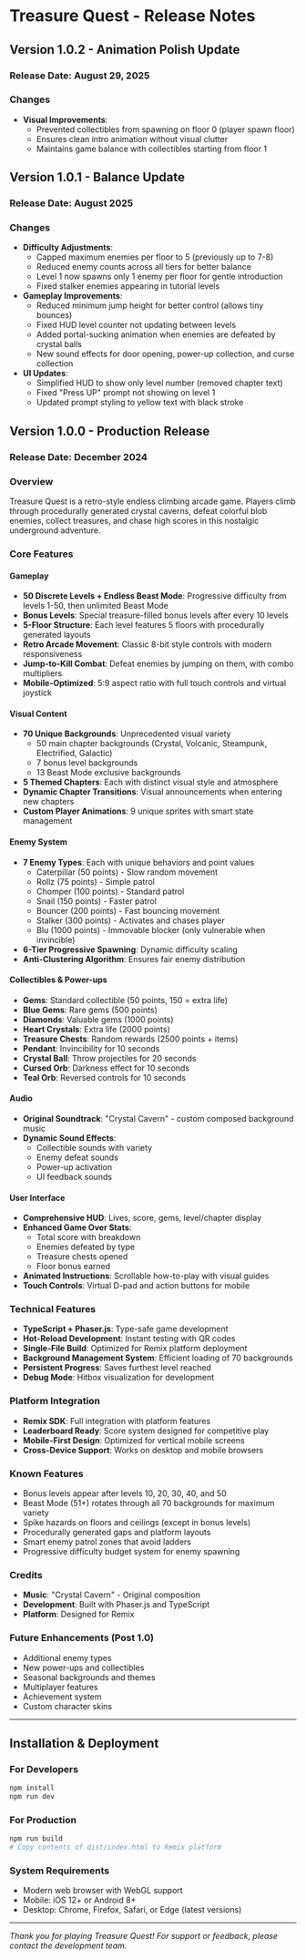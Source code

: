 # Treasure Quest - Release Notes

## Version 1.0.2 - Animation Polish Update

### Release Date: August 29, 2025

### Changes
- **Visual Improvements**:
  - Prevented collectibles from spawning on floor 0 (player spawn floor)
  - Ensures clean intro animation without visual clutter
  - Maintains game balance with collectibles starting from floor 1

## Version 1.0.1 - Balance Update

### Release Date: August 2025

### Changes
- **Difficulty Adjustments**:
  - Capped maximum enemies per floor to 5 (previously up to 7-8)
  - Reduced enemy counts across all tiers for better balance
  - Level 1 now spawns only 1 enemy per floor for gentle introduction
  - Fixed stalker enemies appearing in tutorial levels
- **Gameplay Improvements**:
  - Reduced minimum jump height for better control (allows tiny bounces)
  - Fixed HUD level counter not updating between levels
  - Added portal-sucking animation when enemies are defeated by crystal balls
  - New sound effects for door opening, power-up collection, and curse collection
- **UI Updates**:
  - Simplified HUD to show only level number (removed chapter text)
  - Fixed "Press UP" prompt not showing on level 1
  - Updated prompt styling to yellow text with black stroke

## Version 1.0.0 - Production Release

### Release Date: December 2024

### Overview
Treasure Quest is a retro-style endless climbing arcade game. Players climb through procedurally generated crystal caverns, defeat colorful blob enemies, collect treasures, and chase high scores in this nostalgic underground adventure.

### Core Features

#### Gameplay
- **50 Discrete Levels + Endless Beast Mode**: Progressive difficulty from levels 1-50, then unlimited Beast Mode
- **Bonus Levels**: Special treasure-filled bonus levels after every 10 levels
- **5-Floor Structure**: Each level features 5 floors with procedurally generated layouts
- **Retro Arcade Movement**: Classic 8-bit style controls with modern responsiveness
- **Jump-to-Kill Combat**: Defeat enemies by jumping on them, with combo multipliers
- **Mobile-Optimized**: 5:9 aspect ratio with full touch controls and virtual joystick

#### Visual Content
- **70 Unique Backgrounds**: Unprecedented visual variety
  - 50 main chapter backgrounds (Crystal, Volcanic, Steampunk, Electrified, Galactic)
  - 7 bonus level backgrounds
  - 13 Beast Mode exclusive backgrounds
- **5 Themed Chapters**: Each with distinct visual style and atmosphere
- **Dynamic Chapter Transitions**: Visual announcements when entering new chapters
- **Custom Player Animations**: 9 unique sprites with smart state management

#### Enemy System
- **7 Enemy Types**: Each with unique behaviors and point values
  - Caterpillar (50 points) - Slow random movement
  - Rollz (75 points) - Simple patrol
  - Chomper (100 points) - Standard patrol
  - Snail (150 points) - Faster patrol
  - Bouncer (200 points) - Fast bouncing movement
  - Stalker (300 points) - Activates and chases player
  - Blu (1000 points) - Immovable blocker (only vulnerable when invincible)
- **6-Tier Progressive Spawning**: Dynamic difficulty scaling
- **Anti-Clustering Algorithm**: Ensures fair enemy distribution

#### Collectibles & Power-ups
- **Gems**: Standard collectible (50 points, 150 = extra life)
- **Blue Gems**: Rare gems (500 points)
- **Diamonds**: Valuable gems (1000 points)
- **Heart Crystals**: Extra life (2000 points)
- **Treasure Chests**: Random rewards (2500 points + items)
- **Pendant**: Invincibility for 10 seconds
- **Crystal Ball**: Throw projectiles for 20 seconds
- **Cursed Orb**: Darkness effect for 10 seconds
- **Teal Orb**: Reversed controls for 10 seconds

#### Audio
- **Original Soundtrack**: "Crystal Cavern" - custom composed background music
- **Dynamic Sound Effects**: 
  - Collectible sounds with variety
  - Enemy defeat sounds
  - Power-up activation
  - UI feedback sounds

#### User Interface
- **Comprehensive HUD**: Lives, score, gems, level/chapter display
- **Enhanced Game Over Stats**: 
  - Total score with breakdown
  - Enemies defeated by type
  - Treasure chests opened
  - Floor bonus earned
- **Animated Instructions**: Scrollable how-to-play with visual guides
- **Touch Controls**: Virtual D-pad and action buttons for mobile

### Technical Features
- **TypeScript + Phaser.js**: Type-safe game development
- **Hot-Reload Development**: Instant testing with QR codes
- **Single-File Build**: Optimized for Remix platform deployment
- **Background Management System**: Efficient loading of 70 backgrounds
- **Persistent Progress**: Saves furthest level reached
- **Debug Mode**: Hitbox visualization for development

### Platform Integration
- **Remix SDK**: Full integration with platform features
- **Leaderboard Ready**: Score system designed for competitive play
- **Mobile-First Design**: Optimized for vertical mobile screens
- **Cross-Device Support**: Works on desktop and mobile browsers

### Known Features
- Bonus levels appear after levels 10, 20, 30, 40, and 50
- Beast Mode (51+) rotates through all 70 backgrounds for maximum variety
- Spike hazards on floors and ceilings (except in bonus levels)
- Procedurally generated gaps and platform layouts
- Smart enemy patrol zones that avoid ladders
- Progressive difficulty budget system for enemy spawning

### Credits
- **Music**: "Crystal Cavern" - Original composition
- **Development**: Built with Phaser.js and TypeScript
- **Platform**: Designed for Remix

### Future Enhancements (Post 1.0)
- Additional enemy types
- New power-ups and collectibles
- Seasonal backgrounds and themes
- Multiplayer features
- Achievement system
- Custom character skins

---

## Installation & Deployment

### For Developers
```bash
npm install
npm run dev
```

### For Production
```bash
npm run build
# Copy contents of dist/index.html to Remix platform
```

### System Requirements
- Modern web browser with WebGL support
- Mobile: iOS 12+ or Android 8+
- Desktop: Chrome, Firefox, Safari, or Edge (latest versions)

---

*Thank you for playing Treasure Quest! For support or feedback, please contact the development team.*